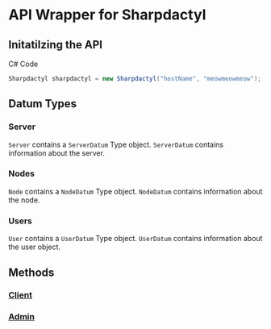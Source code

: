 # API Wrapper for Sharpdactyl

## Initatilzing the API
C# Code
```csharp
Sharpdactyl sharpdactyl = new Sharpdactyl("hostName", "meowmeowmeow");
```

## Datum Types
### Server
`Server` contains a `ServerDatum` Type object.
`ServerDatum` contains information about the server.

### Nodes
`Node` contains a `NodeDatum` Type object.
`NodeDatum` contains information about the node.

### Users
`User` contains a `UserDatum` Type object.
`UserDatum` contains information about the user object.

## Methods
### [Client](https://github.com/JayJay1989/Sharpdactyl/blob/master/API%20Docs/Client.md)
### [Admin](https://github.com/JayJay1989/Sharpdactyl/blob/master/API%20Docs/Admin.md)
